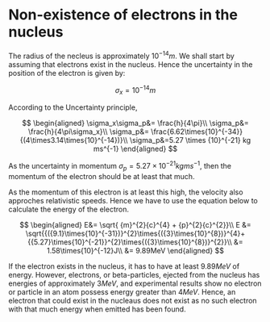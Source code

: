 # Non-existence of electrons in the nucleus



The radius of the necleus is approximately ${10}^{-14}m$. We shall start by assuming that electrons exist in the nucleus. Hence the uncertainty in the position of the electron is given by:

$$\sigma_x= {10}^{-14}m$$

According to the Uncertainty principle,

$$
\begin{aligned}
\sigma_x\sigma_p&= \frac{h}{4\pi}\\
\sigma_p&= \frac{h}{4\pi\sigma_x}\\
\sigma_p&= \frac{6.62\times{10}^{-34}}{(4\times3.14\times{10}^{-14})}\\
\sigma_p&=5.27 \times {10}^{-21} kg ms^{-1}
\end{aligned}
$$

As the uncertainty in momentum $\sigma_p=5.27 \times {10}^{-21} kg ms^{-1}$, then the momentum of the electron should be at least that much.

As the momentum of this electron is at least this high, the velocity also approches relativistic speeds. Hence we have to use the equation below to calculate the energy of the electron.

$$
\begin{aligned}
E&=  \sqrt{ {m}^{2}{c}^{4} + {p}^{2}{c}^{2}}\\
E &= \sqrt{{({9.1}\times{10}^{-31})}^{2}\times{({3}\times{10}^{8})}^{4}+{{5.27}\times{10}^{-21}}^{2}\times{({3}\times{10}^{8})}^{2}}\\
&= 1.58\times{10}^{-12}J\\
&= 9.89MeV
\end{aligned}
$$

If the electron exists in the nucleus, it has to have at least $9.89 MeV$ of energy. However, electrons, or beta-particles, ejected from the nucleus has energies of approximately $3 MeV$, and experimental results show no electron or particle in an atom possess energy greater than $4MeV$. Hence, an electron that could exist in the nucleaus does not exist as no such electron with that much energy when emitted has been found.